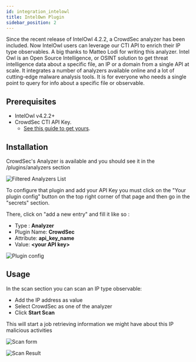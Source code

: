```yaml
---
id: integration_intelowl
title: IntelOwn Plugin
sidebar_position: 2
---
```


Since the recent release of IntelOwl 4.2.2, a CrowdSec analyzer has been included.
Now IntelOwl users can leverage our CTI API to enrich their IP type observables.
A big thanks to Matteo Lodi for writing this analyzer.
Intel Owl is an Open Source Intelligence, or OSINT solution to get threat intelligence data about a specific file, an IP or a domain from a single API at scale. It integrates a number of analyzers available online and a lot of cutting-edge malware analysis tools. It is for everyone who needs a single point to query for info about a specific file or observable.

## Prerequisites

- IntelOwl  v4.2.2+
- CrowdSec CTI API Key. 
  - [See this guide to get yours](https://docs.crowdsec.net/docs/next/cti_api/getting_started/).

## Installation

CrowdSec's Analyzer is available and you should see it in the  /plugins/analyzers section

![Filtered Analyzers List](/img/intelowl_analyzers.png)

To configure that plugin and add your API Key you must click on the "Your plugin config" button on the top right corner of that page and then go in the "secrets" section.

There, click on "add a new entry" and fill it like so :
- Type : **Analyzer**
- Plugin Name: **CrowdSec**
- Attribute: **api_key_name**
- Value: **\<your API key\>**

![Plugin config](/img/intelowl_config.png)

## Usage

In the scan section you can scan an IP type observable:
- Add the IP address as value
- Select CrowdSec as one of the analyzer
- Click **Start Scan**

This will start a job retrieving information we might have about this IP malicious activities

![Scan form](/img/intelowl_scan.png)

![Scan Result](/img/intelowl_scan_result.png)